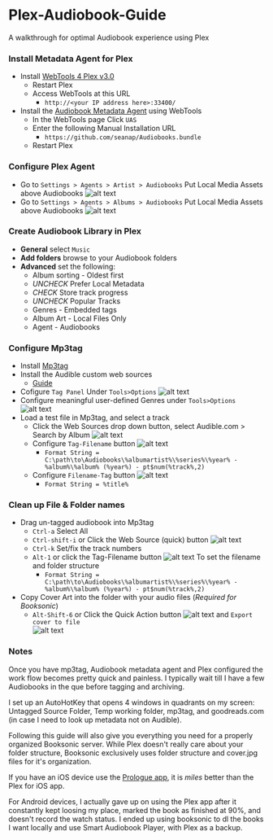 # Plex-Audiobook-Guide
A walkthrough for optimal Audiobook experience using Plex

### Install Metadata Agent for Plex
* Install [WebTools 4 Plex v3.0](https://github.com/ukdtom/WebTools.bundle/wiki/Install)  
  * Restart Plex
  * Access WebTools at this URL  
    * `http://<your IP address here>:33400/`
* Install the [Audiobook Metadata Agent](https://github.com/seanap/Audiobooks.bundle) using WebTools
  * In the WebTools page Click `UAS`
  * Enter the following Manual Installation URL
    * `https://github.com/seanap/Audiobooks.bundle`
  * Restart Plex

### Configure Plex Agent  
* Go to `Settings > Agents > Artist > Audiobooks` Put Local Media Assets above Audiobooks
 ![alt text](https://i.imgur.com/oEKdpmd.png "Artist Agent Config")
* Go to `Settings > Agents > Albums > Audiobooks` Put Local Media Assets above Audiobooks
 ![alt text](https://i.imgur.com/1aKHJeB.png "Album Agent Config")

### Create Audiobook Library in Plex
 * **General** select `Music`
 * **Add folders** browse to your Audiobook folders
 * **Advanced** set the following:  
   * Album sorting - Oldest first
   * *UNCHECK* Prefer Local Metadata
   * *CHECK* Store track progress
   * *UNCHECK* Popular Tracks
   * Genres - Embedded tags
   * Album Art - Local Files Only
   * Agent - Audiobooks
   
### Configure Mp3tag
* Install [Mp3tag](https://www.mp3tag.de/en/)
* Install the Audible custom web sources  
  * [Guide](https://github.com/seanap/Audible.com-Search-by-Album)
* Cofigure `Tag Panel` Under `Tools>Options`
  ![alt text](https://i.imgur.com/ERv9n8G.png "Tag Panel")
* Configure meaningful user-defined Genres under `Tools>Options`  
  ![alt text](https://i.imgur.com/YXnh7ve.png "User-defined Genres")
* Load a test file in Mp3tag, and select a track
  * Click the Web Sources drop down button, select Audible.com > Search by Album
   ![alt text](https://i.imgur.com/Q4ySYh2.png "Web Source Select")
  * Configure `Tag-Filename` button ![alt text](https://i.imgur.com/KJGD4sE.png "Tag-Filename")
    * `Format String = C:\path\to\Audiobooks\%albumartist%\%series%\%year% - %album%\%album% (%year%) - pt$num(%track%,2)`
  * Configure `Filename-Tag` button ![alt text](https://i.imgur.com/BE25NFp.png "Filename-Tag")
    * `Format String = %title%`

### Clean up File & Folder names  
* Drag un-tagged audiobook into Mp3tag
  * `Ctrl-a` Select All
  * `Ctrl-shift-i` or Click the Web Source (quick) button
![alt text](https://i.imgur.com/AjJbUqE.png "Tag Source")
  * `Ctrl-k` Set/fix the track numbers
  * `Alt-1` or click the Tag-Filename button
![alt text](https://i.imgur.com/KJGD4sE.png "Tag-Filename") To set the filename and folder structure  
     * `Format String = C:\path\to\Audiobooks\%albumartist%\%series%\%year% - %album%\%album% (%year%) - pt$num(%track%,2)`  
* Copy Cover Art into the folder with your audio files (*Required for Booksonic*)
  * `Alt-Shift-6` or Click the Quick Action button ![alt text](https://i.imgur.com/UMueLqS.png "Quick Actions") and `Export cover to file`  
  ![alt text](https://i.imgur.com/vAxejs8.png "Quick Action - Cover to folder")  

### Notes
Once you have mp3tag, Audiobook metadata agent and Plex configured the work flow becomes pretty quick and painless.  I typically wait till I have a few Audiobooks in the que before tagging and archiving.  

   I set up an AutoHotKey that opens 4 windows in quadrants on my screen: Untagged Source Folder, Temp working folder, mp3tag, and goodreads.com (in case I need to look up metadata not on Audible).

   Following this guide will also give you everything you need for a properly organized Booksonic server.  While Plex doesn't really care about your folder structure, Booksonic exclusively uses folder structure and cover.jpg files for it's organization.

   If you have an iOS device use the [Prologue app](https://prologue-app.com/), it is *miles* better than the Plex for iOS app.

   For Android devices, I actually gave up on using the Plex app after it constantly kept loosing my place, marked the book as finished at 90%, and doesn't record the watch status. I ended up using booksonic to dl the books I want locally and use Smart Audiobook Player, with Plex as a backup.
